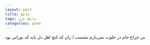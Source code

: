 ```yaml
---
layout: post
title: حافظ
tags: حافظ غزل
categories: poem
---
```


بی چراغ جام در خلوت نمی‌یارم نشست / زان که کنج اهل دل باید که نورانی بود